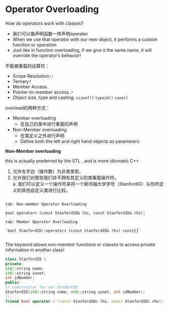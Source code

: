 # Operator Overloading

How do operators work with classes?
- 我们可以像声明函数一样声明operator
- When we use that operator with our new object, it performs a custom function or operation
- Just like in function overloading, if we give it the same name, it will override the operator’s behavior!

不能被重载的运算符：
- Scope Resolution`::`
- Ternary`?`
- Member Access`.`
- Pointer-to-member access`.*`
- Object size, type and casting: `sizeof()` `typeid()` `case()`

overload的两种方式：
- Member overloading
    - 在自己的类中进行重载的声明
- Non-Member overloading
    - 在类定义之外进行声明
    - Define both the left and right hand objects as parameters

**Non-Member overloading** 

this is actually prederred by the STL , and is more idiomatic C++

1. 允许左手边（操作数）为非类类型。
2. 允许我们对那些我们并不拥有其定义的类重载操作符。  
    a. 我们可以定义一个操作符来将一个斯坦福大学学号（StanfordID）与你所定义的其他自定义类进行比较。
 
```tabs

tab: Non-member Operator Overloading
`
bool operator< (const StanfordID& lhs, const StanfordID& rhs);
`
tab: Member Operator Overloading

`bool StanfordID::operator< (const StanfordID& rhs) const{}`


```


The keyword allows non-member functions or classes to access private information in another class!
```cpp
class StanfordID { 
private: 
std::string name; 
std::string sunet; 
int idNumber; 
public: 
// constructor for our StudentID 
StanfordID(std::string name, std::string sunet, int idNumber); 
//.... 
friend bool operator < (const StanfordID& lhs, const StanfordID& rhs); }
```


